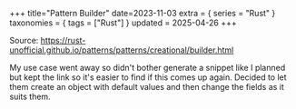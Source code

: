 +++
title="Pattern Builder"
date=2023-11-03
extra = { series = "Rust" }
taxonomies = { tags = ["Rust"] }
updated = 2025-04-26
+++

Source: <https://rust-unofficial.github.io/patterns/patterns/creational/builder.html>

My use case went away so didn't bother generate a snippet like I planned but kept the link so it's easier to find if this comes up again.
Decided to let them create an object with default values and then change the fields as it suits them.
